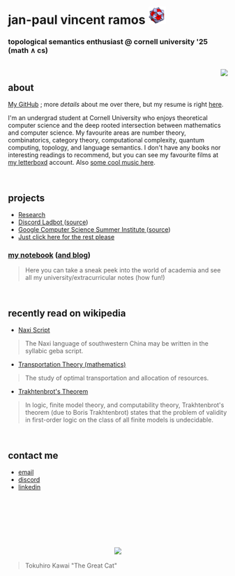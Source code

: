 # jan-paul vincent ramos ![alt text](./Data/icosi.png)
### topological semantics enthusiast @ cornell university '25 (math ∧ cs)

<br>

<img src="https://camo.githubusercontent.com/21a3ce80715bfadfef2b1576379cb6163a41ac0dd720cb6ae497f149f77aa3fd/68747470733a2f2f73706f746966792d6769746875622d70726f66696c652e76657263656c2e6170702f6170692f766965773f7569643d6e3837396f357a6b796b687764366967326e676a6b7a35757826636f7665725f696d6167653d74727565267468656d653d6e6f7661746f72656d" align="right">

## about
[My GitHub](https://github.com/jpVinnie) ; more *details* about me over there, but my resume is right [here](https://github.com/jpVinnie/jpVinnie/blob/master/Data/resume.pdf).

I'm an undergrad student at Cornell University who enjoys theoretical computer science and the deep rooted intersection between mathematics and computer science. My favourite areas are number theory, combinatorics, category theory, computational complexity, quantum computing, topology, and language semantics. I don't have any books nor interesting readings to recommend, but you can see my favourite films at [my letterboxd](https://letterboxd.com/Vinnely/) account. Also [some cool music here](https://bandcamp.com/jpvinnely).

<br>

## projects
- [Research](https://research.jpramos.me)
- [Discord Ladbot ](https://camto.github.io/Lad/Website/)([source](https://github.com/Camto/Lad))
- [Google Computer Science Summer Institute ](https://notes.jpramos.me/GoogleCSSI/)([source](https://github.com/jpVinnie/notebook/tree/main/GoogleCSSI))
- [Just click here for the rest please](https://github.com/jpVinnie?tab=repositories)


### [my notebook](https://notes.jpramos.me) ([and blog](https://notes.jpramos.me/blog))
> Here you can take a sneak peek into the world of academia and see all my university/extracurricular notes (how fun!)

<br>

## recently read on wikipedia 
- [Naxi Script](https://en.wikipedia.org/wiki/Naxi_script)
> The Naxi language of southwestern China may be written in the syllabic geba script.
- [Transportation Theory (mathematics)](https://en.wikipedia.org/wiki/Transportation_theory_(mathematics))
> The study of optimal transportation and allocation of resources.
- [Trakhtenbrot's Theorem](https://en.wikipedia.org/wiki/Trakhtenbrot%27s_theorem)
> In logic, finite model theory, and computability theory, Trakhtenbrot's theorem (due to Boris Trakhtenbrot) states that the problem of validity in first-order logic on the class of all finite models is undecidable.

<br>

## contact me
- [email](mailto:jvr34@cornell.edu)
- [discord](https://discord.com/users/294518633541926912)
- [linkedin](https://www.linkedin.com/in/jan-paul-v-ramos-6268bb208/)

<br>
<br>
<br>
<br>
<br>
<br>

<p align="center">
  <img src="https://raw.githubusercontent.com/jpVinnie/jpvinnie.github.io/master/Data/Tokuhiro%20Kawai2.jpg" />
</p>

> Tokuhiro Kawai "The Great Cat"
